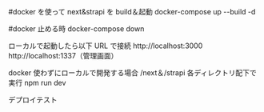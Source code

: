 #docker を使って next&strapi を build＆起動
docker-compose up --build -d

#docker 止める時
docker-compose down

ローカルで起動したら以下 URL で接続
http://localhost:3000
http://localhost:1337（管理画面）

docker 使わずにローカルで開発する場合
/next＆/strapi 各ディレクトリ配下で実行
npm run dev

デプロイテスト

